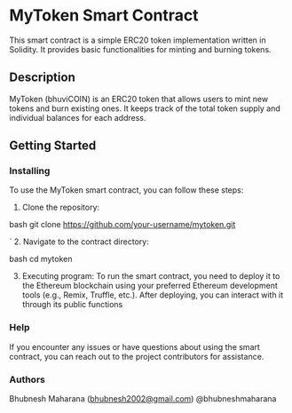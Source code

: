 # MyToken Smart Contract

This smart contract is a simple ERC20 token implementation written in Solidity. It provides basic functionalities for minting and burning tokens.

## Description

MyToken (bhuviCOIN) is an ERC20 token that allows users to mint new tokens and burn existing ones. It keeps track of the total token supply and individual balances for each address.

## Getting Started

### Installing

To use the MyToken smart contract, you can follow these steps:

1. Clone the repository:

bash
git clone https://github.com/your-username/mytoken.git

`
2. Navigate to the contract directory:

bash
cd mytoken


3. Executing program:
To run the smart contract, you need to deploy it to the Ethereum blockchain using your preferred Ethereum development tools (e.g., Remix, Truffle, etc.). After deploying, you can interact with it through its public functions

### Help

If you encounter any issues or have questions about using the smart contract, you can reach out to the project contributors for assistance.

### Authors

Bhubnesh Maharana (bhubnesh2002@gmail.com)
@bhubneshmaharana

